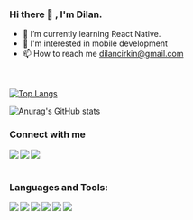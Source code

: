 ### Hi there 👋 , I'm Dilan.

- 🌱 I’m currently learning React Native.
- 🥰 I'm interested in mobile development
- 📫 How to reach me dilancirkin@gmail.com

<br/> <br/>
[![Top Langs](https://github-readme-stats.vercel.app/api/top-langs/?username=dilancirkin&layout=compact)](https://github.com/anuraghazra/github-readme-stats)

[![Anurag's GitHub stats](https://github-readme-stats.vercel.app/api?username=dilancirkin)](https://github.com/anuraghazra/github-readme-stats)

### Connect with me

[<img src="https://img.shields.io/badge/LinkedIn-0077B5?style=for-the-badge&logo=linkedin&logoColor=white" align="left"/>][linkedin]
[<img src="https://img.shields.io/badge/Medium-12100E?style=for-the-badge&logo=medium&logoColor=white" align="left"/>][medium]
[<img src="https://img.shields.io/badge/Twitter-1DA1F2?style=for-the-badge&logo=twitter&logoColor=white" align="left"/>][twitter]

[linkedin]:https://www.linkedin.com/in/dilancirkin/
[twitter]:https://twitter.com/dilancirkin
[medium]:https://medium.com/@dilancirkin

<br/> <br/>
### Languages and Tools:

<img src="https://camo.githubusercontent.com/ed68e8fc047d044e57a372d6ab3953585bc82a25d4de6278953f16bc934efffb/68747470733a2f2f696d672e736869656c64732e696f2f62616467652f72656163745f6e61746976652d2532333631444146422e7376673f7374796c653d666f722d7468652d6261646765266c6f676f3d7265616374266c6f676f436f6c6f723d253233666666666666" align="left"/>
<img src="https://camo.githubusercontent.com/bd89453ac5e2eaeb937cd49be46d417f4996b07f9d8cc7546ad828d0637c7b1c/68747470733a2f2f696d672e736869656c64732e696f2f62616467652f416e64726f69642d3344444338343f6c6f676f3d616e64726f6964266c6f676f436f6c6f723d7768697465267374796c653d666f722d7468652d6261646765" align="left"/>
<img src="https://camo.githubusercontent.com/aeddc848275a1ffce386dc81c04541654ca07b2c43bbb8ad251085c962672aea/68747470733a2f2f696d672e736869656c64732e696f2f62616467652f6a6176617363726970742d2532333332333333302e7376673f7374796c653d666f722d7468652d6261646765266c6f676f3d6a617661736372697074266c6f676f436f6c6f723d253233463744463145" align="left"/>
<img src="https://camo.githubusercontent.com/6cbecd63a9a8f83ee186885c446938820ffa8304942a284ee6e1e2acb2bfd822/68747470733a2f2f696d672e736869656c64732e696f2f62616467652f6a6176612d2532334544384230302e7376673f7374796c653d666f722d7468652d6261646765266c6f676f3d6a617661266c6f676f436f6c6f723d7768697465" align="left"/>
<img src="https://camo.githubusercontent.com/ee71fcc1aa3d059265517741dffc4161922fd744377e7a5f07c43381d0aa9aac/68747470733a2f2f696d672e736869656c64732e696f2f62616467652f747970657363726970742d2532333030374143432e7376673f7374796c653d666f722d7468652d6261646765266c6f676f3d74797065736372697074266c6f676f436f6c6f723d7768697465" align="left"/>
<img src="https://img.shields.io/badge/Node.js-339933?style=for-the-badge&logo=nodedotjs&logoColor=white" align="left"/>

<br/> <br/>
